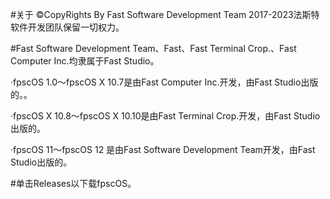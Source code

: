 #关于
©CopyRights By Fast Software Development Team 2017-2023法斯特软件开发团队保留一切权力。

#Fast Software Development Team、Fast、Fast Terminal Crop.、Fast Computer Inc.均隶属于Fast Studio。

·fpscOS 1.0～fpscOS X 10.7是由Fast Computer Inc.开发，由Fast Studio出版的。。

·fpscOS X 10.8～fpscOS X 10.10是由Fast Terminal Crop.开发，由Fast Studio出版的。

·fpscOS 11～fpscOS 12 是由Fast Software Development Team开发，由Fast Studio出版的。


#单击Releases以下载fpscOS。

